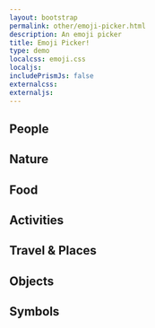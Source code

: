 ```yaml
---
layout: bootstrap
permalink: other/emoji-picker.html
description: An emoji picker
title: Emoji Picker!
type: demo
localcss: emoji.css
localjs:
includePrismJs: false
externalcss: 
externaljs: 
---
```



<span id="selected"></span>

<div class="emojiPicker">
<section class="people show-image" data-count="185">
<h1>People</h1><div class="wrap">
<em><span class="emoji people emoji-grinning" title="grinning"></span></em>
<em><span class="emoji people emoji-grin" title="grin"></span></em>
<em><span class="emoji people emoji-grimacing" title="grimacing"></span></em>
<em><span class="emoji people emoji-joy" title="joy"></span></em>
<em><span class="emoji people emoji-smiley" title="smiley"></span></em>
<em><span class="emoji people emoji-smile" title="smile"></span></em>
<em><span class="emoji people emoji-sweat_smile" title="sweat_smile"></span></em>
<em><span class="emoji people emoji-laughing" title="laughing"></span></em>
<em><span class="emoji people emoji-innocent" title="innocent"></span></em>
<em><span class="emoji people emoji-wink" title="wink"></span></em>
<em><span class="emoji people emoji-blush" title="blush"></span></em>
<em><span class="emoji people emoji-slightly_smiling_face" title="slightly_smiling_face"></span></em>
<em><span class="emoji people emoji-upside_down_face" title="upside_down_face"></span></em>
<em><span class="emoji people emoji-yum" title="yum"></span></em>
<em><span class="emoji people emoji-relieved" title="relieved"></span></em>
<em><span class="emoji people emoji-heart_eyes" title="heart_eyes"></span></em>
<em><span class="emoji people emoji-kissing_heart" title="kissing_heart"></span></em>
<em><span class="emoji people emoji-kissing" title="kissing"></span></em>
<em><span class="emoji people emoji-kissing_smiling_eyes" title="kissing_smiling_eyes"></span></em>
<em><span class="emoji people emoji-kissing_closed_eyes" title="kissing_closed_eyes"></span></em>
<em><span class="emoji people emoji-stuck_out_tongue_winking_eye" title="stuck_out_tongue_winking_eye"></span></em>
<em><span class="emoji people emoji-stuck_out_tongue_closed_eyes" title="stuck_out_tongue_closed_eyes"></span></em>
<em><span class="emoji people emoji-stuck_out_tongue" title="stuck_out_tongue"></span></em>
<em><span class="emoji people emoji-money_mouth_face" title="money_mouth_face"></span></em>
<em><span class="emoji people emoji-nerd_face" title="nerd_face"></span></em>
<em><span class="emoji people emoji-sunglasses" title="sunglasses"></span></em>
<em><span class="emoji people emoji-hugging_face" title="hugging_face"></span></em>
<em><span class="emoji people emoji-smirk" title="smirk"></span></em>
<em><span class="emoji people emoji-no_mouth" title="no_mouth"></span></em>
<em><span class="emoji people emoji-neutral_face" title="neutral_face"></span></em>
<em><span class="emoji people emoji-expressionless" title="expressionless"></span></em>
<em><span class="emoji people emoji-unamused" title="unamused"></span></em>
<em><span class="emoji people emoji-face_with_rolling_eyes" title="face_with_rolling_eyes"></span></em>
<em><span class="emoji people emoji-thinking_face" title="thinking_face"></span></em>
<em><span class="emoji people emoji-flushed" title="flushed"></span></em>
<em><span class="emoji people emoji-disappointed" title="disappointed"></span></em>
<em><span class="emoji people emoji-worried" title="worried"></span></em>
<em><span class="emoji people emoji-angry" title="angry"></span></em>
<em><span class="emoji people emoji-rage" title="rage"></span></em>
<em><span class="emoji people emoji-pensive" title="pensive"></span></em>
<em><span class="emoji people emoji-confused" title="confused"></span></em>
<em><span class="emoji people emoji-slightly_frowning_face" title="slightly_frowning_face"></span></em>
<em><span class="emoji people emoji-white_frowning_face" title="white_frowning_face"></span></em>
<em><span class="emoji people emoji-persevere" title="persevere"></span></em>
<em><span class="emoji people emoji-confounded" title="confounded"></span></em>
<em><span class="emoji people emoji-tired_face" title="tired_face"></span></em>
<em><span class="emoji people emoji-weary" title="weary"></span></em>
<em><span class="emoji people emoji-triumph" title="triumph"></span></em>
<em><span class="emoji people emoji-open_mouth" title="open_mouth"></span></em>
<em><span class="emoji people emoji-scream" title="scream"></span></em>
<em><span class="emoji people emoji-fearful" title="fearful"></span></em>
<em><span class="emoji people emoji-cold_sweat" title="cold_sweat"></span></em>
<em><span class="emoji people emoji-hushed" title="hushed"></span></em>
<em><span class="emoji people emoji-frowning" title="frowning"></span></em>
<em><span class="emoji people emoji-anguished" title="anguished"></span></em>
<em><span class="emoji people emoji-cry" title="cry"></span></em>
<em><span class="emoji people emoji-disappointed_relieved" title="disappointed_relieved"></span></em>
<em><span class="emoji people emoji-sleepy" title="sleepy"></span></em>
<em><span class="emoji people emoji-sweat" title="sweat"></span></em>
<em><span class="emoji people emoji-sob" title="sob"></span></em>
<em><span class="emoji people emoji-dizzy_face" title="dizzy_face"></span></em>
<em><span class="emoji people emoji-astonished" title="astonished"></span></em>
<em><span class="emoji people emoji-zipper_mouth_face" title="zipper_mouth_face"></span></em>
<em><span class="emoji people emoji-mask" title="mask"></span></em>
<em><span class="emoji people emoji-face_with_thermometer" title="face_with_thermometer"></span></em>
<em><span class="emoji people emoji-face_with_head_bandage" title="face_with_head_bandage"></span></em>
<em><span class="emoji people emoji-sleeping" title="sleeping"></span></em>
<em><span class="emoji people emoji-zzz" title="zzz"></span></em>
<em><span class="emoji people emoji-hankey" title="hankey"></span></em>
<em><span class="emoji people emoji-smiling_imp" title="smiling_imp"></span></em>
<em><span class="emoji people emoji-imp" title="imp"></span></em>
<em><span class="emoji people emoji-japanese_ogre" title="japanese_ogre"></span></em>
<em><span class="emoji people emoji-japanese_goblin" title="japanese_goblin"></span></em>
<em><span class="emoji people emoji-skull" title="skull"></span></em>
<em><span class="emoji people emoji-ghost" title="ghost"></span></em>
<em><span class="emoji people emoji-alien" title="alien"></span></em>
<em><span class="emoji people emoji-robot_face" title="robot_face"></span></em>
<em><span class="emoji people emoji-smiley_cat" title="smiley_cat"></span></em>
<em><span class="emoji people emoji-smile_cat" title="smile_cat"></span></em>
<em><span class="emoji people emoji-joy_cat" title="joy_cat"></span></em>
<em><span class="emoji people emoji-heart_eyes_cat" title="heart_eyes_cat"></span></em>
<em><span class="emoji people emoji-smirk_cat" title="smirk_cat"></span></em>
<em><span class="emoji people emoji-kissing_cat" title="kissing_cat"></span></em>
<em><span class="emoji people emoji-scream_cat" title="scream_cat"></span></em>
<em><span class="emoji people emoji-crying_cat_face" title="crying_cat_face"></span></em>
<em><span class="emoji people emoji-pouting_cat" title="pouting_cat"></span></em>
<em><span class="emoji people emoji-raised_hands" title="raised_hands"></span></em>
<em><span class="emoji people emoji-clap" title="clap"></span></em>
<em><span class="emoji people emoji-wave" title="wave"></span></em>
<em><span class="emoji people emoji-plus1" title="plus1"></span></em>
<em><span class="emoji people emoji--1" title="-1"></span></em>
<em><span class="emoji people emoji-facepunch" title="facepunch"></span></em>
<em><span class="emoji people emoji-fist" title="fist"></span></em>
<em><span class="emoji people emoji-v" title="v"></span></em>
<em><span class="emoji people emoji-ok_hand" title="ok_hand"></span></em>
<em><span class="emoji people emoji-hand" title="hand"></span></em>
<em><span class="emoji people emoji-open_hands" title="open_hands"></span></em>
<em><span class="emoji people emoji-muscle" title="muscle"></span></em>
<em><span class="emoji people emoji-pray" title="pray"></span></em>
<em><span class="emoji people emoji-point_up" title="point_up"></span></em>
<em><span class="emoji people emoji-point_up_2" title="point_up_2"></span></em>
<em><span class="emoji people emoji-point_down" title="point_down"></span></em>
<em><span class="emoji people emoji-point_left" title="point_left"></span></em>
<em><span class="emoji people emoji-point_right" title="point_right"></span></em>
<em><span class="emoji people emoji-middle_finger" title="middle_finger"></span></em>
<em><span class="emoji people emoji-raised_hand_with_fingers_splayed" title="raised_hand_with_fingers_splayed"></span></em>
<em><span class="emoji people emoji-the_horns" title="the_horns"></span></em>
<em><span class="emoji people emoji-spock-hand" title="spock-hand"></span></em>
<em><span class="emoji people emoji-writing_hand" title="writing_hand"></span></em>
<em><span class="emoji people emoji-nail_care" title="nail_care"></span></em>
<em><span class="emoji people emoji-lips" title="lips"></span></em>
<em><span class="emoji people emoji-tongue" title="tongue"></span></em>
<em><span class="emoji people emoji-ear" title="ear"></span></em>
<em><span class="emoji people emoji-nose" title="nose"></span></em>
<em><span class="emoji people emoji-eye" title="eye"></span></em>
<em><span class="emoji people emoji-eyes" title="eyes"></span></em>
<em><span class="emoji people emoji-bust_in_silhouette" title="bust_in_silhouette"></span></em>
<em><span class="emoji people emoji-busts_in_silhouette" title="busts_in_silhouette"></span></em>
<em><span class="emoji people emoji-speaking_head_in_silhouette" title="speaking_head_in_silhouette"></span></em>
<em><span class="emoji people emoji-baby" title="baby"></span></em>
<em><span class="emoji people emoji-boy" title="boy"></span></em>
<em><span class="emoji people emoji-girl" title="girl"></span></em>
<em><span class="emoji people emoji-man" title="man"></span></em>
<em><span class="emoji people emoji-woman" title="woman"></span></em>
<em><span class="emoji people emoji-person_with_blond_hair" title="person_with_blond_hair"></span></em>
<em><span class="emoji people emoji-older_man" title="older_man"></span></em>
<em><span class="emoji people emoji-older_woman" title="older_woman"></span></em>
<em><span class="emoji people emoji-man_with_gua_pi_mao" title="man_with_gua_pi_mao"></span></em>
<em><span class="emoji people emoji-man_with_turban" title="man_with_turban"></span></em>
<em><span class="emoji people emoji-cop" title="cop"></span></em>
<em><span class="emoji people emoji-construction_worker" title="construction_worker"></span></em>
<em><span class="emoji people emoji-guardsman" title="guardsman"></span></em>
<em><span class="emoji people emoji-sleuth_or_spy" title="sleuth_or_spy"></span></em>
<em><span class="emoji people emoji-santa" title="santa"></span></em>
<em><span class="emoji people emoji-angel" title="angel"></span></em>
<em><span class="emoji people emoji-princess" title="princess"></span></em>
<em><span class="emoji people emoji-bride_with_veil" title="bride_with_veil"></span></em>
<em><span class="emoji people emoji-walking" title="walking"></span></em>
<em><span class="emoji people emoji-runner" title="runner"></span></em>
<em><span class="emoji people emoji-dancer" title="dancer"></span></em>
<em><span class="emoji people emoji-dancers" title="dancers"></span></em>
<em><span class="emoji people emoji-couple" title="couple"></span></em>
<em><span class="emoji people emoji-two_men_holding_hands" title="two_men_holding_hands"></span></em>
<em><span class="emoji people emoji-two_women_holding_hands" title="two_women_holding_hands"></span></em>
<em><span class="emoji people emoji-bow" title="bow"></span></em>
<em><span class="emoji people emoji-information_desk_person" title="information_desk_person"></span></em>
<em><span class="emoji people emoji-no_good" title="no_good"></span></em>
<em><span class="emoji people emoji-ok_woman" title="ok_woman"></span></em>
<em><span class="emoji people emoji-raising_hand" title="raising_hand"></span></em>
<em><span class="emoji people emoji-person_with_pouting_face" title="person_with_pouting_face"></span></em>
<em><span class="emoji people emoji-person_frowning" title="person_frowning"></span></em>
<em><span class="emoji people emoji-haircut" title="haircut"></span></em>
<em><span class="emoji people emoji-massage" title="massage"></span></em>
<em><span class="emoji people emoji-couple_with_heart" title="couple_with_heart"></span></em>
<em><span class="emoji people emoji-couplekiss" title="couplekiss"></span></em>
<em><span class="emoji people emoji-family" title="family"></span></em>
<em><span class="emoji people emoji-womans_clothes" title="womans_clothes"></span></em>
<em><span class="emoji people emoji-shirt" title="shirt"></span></em>
<em><span class="emoji people emoji-jeans" title="jeans"></span></em>
<em><span class="emoji people emoji-necktie" title="necktie"></span></em>
<em><span class="emoji people emoji-dress" title="dress"></span></em>
<em><span class="emoji people emoji-bikini" title="bikini"></span></em>
<em><span class="emoji people emoji-kimono" title="kimono"></span></em>
<em><span class="emoji people emoji-lipstick" title="lipstick"></span></em>
<em><span class="emoji people emoji-kiss" title="kiss"></span></em>
<em><span class="emoji people emoji-footprints" title="footprints"></span></em>
<em><span class="emoji people emoji-high_heel" title="high_heel"></span></em>
<em><span class="emoji people emoji-sandal" title="sandal"></span></em>
<em><span class="emoji people emoji-boot" title="boot"></span></em>
<em><span class="emoji people emoji-mans_shoe" title="mans_shoe"></span></em>
<em><span class="emoji people emoji-athletic_shoe" title="athletic_shoe"></span></em>
<em><span class="emoji people emoji-womans_hat" title="womans_hat"></span></em>
<em><span class="emoji people emoji-tophat" title="tophat"></span></em>
<em><span class="emoji people emoji-helmet_with_white_cross" title="helmet_with_white_cross"></span></em>
<em><span class="emoji people emoji-mortar_board" title="mortar_board"></span></em>
<em><span class="emoji people emoji-crown" title="crown"></span></em>
<em><span class="emoji people emoji-school_satchel" title="school_satchel"></span></em>
<em><span class="emoji people emoji-pouch" title="pouch"></span></em>
<em><span class="emoji people emoji-purse" title="purse"></span></em>
<em><span class="emoji people emoji-handbag" title="handbag"></span></em>
<em><span class="emoji people emoji-briefcase" title="briefcase"></span></em>
<em><span class="emoji people emoji-eyeglasses" title="eyeglasses"></span></em>
<em><span class="emoji people emoji-dark_sunglasses" title="dark_sunglasses"></span></em>
<em><span class="emoji people emoji-ring" title="ring"></span></em>
<em><span class="emoji people emoji-closed_umbrella" title="closed_umbrella"></span></em>
</div></section>
<section class="nature show-image" data-count="74">
<h1>Nature</h1><div class="wrap">
<em><span class="emoji nature emoji-see_no_evil" title="see_no_evil"></span></em>
<em><span class="emoji nature emoji-hear_no_evil" title="hear_no_evil"></span></em>
<em><span class="emoji nature emoji-speak_no_evil" title="speak_no_evil"></span></em>
<em><span class="emoji nature emoji-christmas_tree" title="christmas_tree"></span></em>
<em><span class="emoji nature emoji-evergreen_tree" title="evergreen_tree"></span></em>
<em><span class="emoji nature emoji-deciduous_tree" title="deciduous_tree"></span></em>
<em><span class="emoji nature emoji-palm_tree" title="palm_tree"></span></em>
<em><span class="emoji nature emoji-seedling" title="seedling"></span></em>
<em><span class="emoji nature emoji-herb" title="herb"></span></em>
<em><span class="emoji nature emoji-shamrock" title="shamrock"></span></em>
<em><span class="emoji nature emoji-four_leaf_clover" title="four_leaf_clover"></span></em>
<em><span class="emoji nature emoji-bamboo" title="bamboo"></span></em>
<em><span class="emoji nature emoji-tanabata_tree" title="tanabata_tree"></span></em>
<em><span class="emoji nature emoji-leaves" title="leaves"></span></em>
<em><span class="emoji nature emoji-fallen_leaf" title="fallen_leaf"></span></em>
<em><span class="emoji nature emoji-maple_leaf" title="maple_leaf"></span></em>
<em><span class="emoji nature emoji-ear_of_rice" title="ear_of_rice"></span></em>
<em><span class="emoji nature emoji-hibiscus" title="hibiscus"></span></em>
<em><span class="emoji nature emoji-sunflower" title="sunflower"></span></em>
<em><span class="emoji nature emoji-rose" title="rose"></span></em>
<em><span class="emoji nature emoji-tulip" title="tulip"></span></em>
<em><span class="emoji nature emoji-blossom" title="blossom"></span></em>
<em><span class="emoji nature emoji-cherry_blossom" title="cherry_blossom"></span></em>
<em><span class="emoji nature emoji-bouquet" title="bouquet"></span></em>
<em><span class="emoji nature emoji-mushroom" title="mushroom"></span></em>
<em><span class="emoji nature emoji-chestnut" title="chestnut"></span></em>
<em><span class="emoji nature emoji-jack_o_lantern" title="jack_o_lantern"></span></em>
<em><span class="emoji nature emoji-shell" title="shell"></span></em>
<em><span class="emoji nature emoji-spider_web" title="spider_web"></span></em>
<em><span class="emoji nature emoji-earth_americas" title="earth_americas"></span></em>
<em><span class="emoji nature emoji-earth_africa" title="earth_africa"></span></em>
<em><span class="emoji nature emoji-earth_asia" title="earth_asia"></span></em>
<em><span class="emoji nature emoji-full_moon" title="full_moon"></span></em>
<em><span class="emoji nature emoji-waning_gibbous_moon" title="waning_gibbous_moon"></span></em>
<em><span class="emoji nature emoji-last_quarter_moon" title="last_quarter_moon"></span></em>
<em><span class="emoji nature emoji-waning_crescent_moon" title="waning_crescent_moon"></span></em>
<em><span class="emoji nature emoji-new_moon" title="new_moon"></span></em>
<em><span class="emoji nature emoji-waxing_crescent_moon" title="waxing_crescent_moon"></span></em>
<em><span class="emoji nature emoji-first_quarter_moon" title="first_quarter_moon"></span></em>
<em><span class="emoji nature emoji-moon" title="moon"></span></em>
<em><span class="emoji nature emoji-new_moon_with_face" title="new_moon_with_face"></span></em>
<em><span class="emoji nature emoji-first_quarter_moon_with_face" title="first_quarter_moon_with_face"></span></em>
<em><span class="emoji nature emoji-last_quarter_moon_with_face" title="last_quarter_moon_with_face"></span></em>
<em><span class="emoji nature emoji-full_moon_with_face" title="full_moon_with_face"></span></em>
<em><span class="emoji nature emoji-crescent_moon" title="crescent_moon"></span></em>
<em><span class="emoji nature emoji-sun_with_face" title="sun_with_face"></span></em>
<em><span class="emoji nature emoji-star" title="star"></span></em>
<em><span class="emoji nature emoji-star2" title="star2"></span></em>
<em><span class="emoji nature emoji-dizzy" title="dizzy"></span></em>
<em><span class="emoji nature emoji-sparkles" title="sparkles"></span></em>
<em><span class="emoji nature emoji-comet" title="comet"></span></em>
<em><span class="emoji nature emoji-sunny" title="sunny"></span></em>
<em><span class="emoji nature emoji-mostly_sunny" title="mostly_sunny"></span></em>
<em><span class="emoji nature emoji-partly_sunny" title="partly_sunny"></span></em>
<em><span class="emoji nature emoji-barely_sunny" title="barely_sunny"></span></em>
<em><span class="emoji nature emoji-partly_sunny_rain" title="partly_sunny_rain"></span></em>
<em><span class="emoji nature emoji-cloud" title="cloud"></span></em>
<em><span class="emoji nature emoji-rain_cloud" title="rain_cloud"></span></em>
<em><span class="emoji nature emoji-thunder_cloud_and_rain" title="thunder_cloud_and_rain"></span></em>
<em><span class="emoji nature emoji-lightning" title="lightning"></span></em>
<em><span class="emoji nature emoji-zap" title="zap"></span></em>
<em><span class="emoji nature emoji-fire" title="fire"></span></em>
<em><span class="emoji nature emoji-boom" title="boom"></span></em>
<em><span class="emoji nature emoji-snowflake" title="snowflake"></span></em>
<em><span class="emoji nature emoji-snow_cloud" title="snow_cloud"></span></em>
<em><span class="emoji nature emoji-snowman" title="snowman"></span></em>
<em><span class="emoji nature emoji-wind_blowing_face" title="wind_blowing_face"></span></em>
<em><span class="emoji nature emoji-dash" title="dash"></span></em>
<em><span class="emoji nature emoji-tornado" title="tornado"></span></em>
<em><span class="emoji nature emoji-fog" title="fog"></span></em>
<em><span class="emoji nature emoji-umbrella" title="umbrella"></span></em>
<em><span class="emoji nature emoji-droplet" title="droplet"></span></em>
<em><span class="emoji nature emoji-sweat_drops" title="sweat_drops"></span></em>
<em><span class="emoji nature emoji-ocean" title="ocean"></span></em>
</div></section>
<section class="food show-image" data-count="66">
<h1>Food</h1><div class="wrap">
<em><span class="emoji food emoji-green_apple" title="green_apple"></span></em>
<em><span class="emoji food emoji-apple" title="apple"></span></em>
<em><span class="emoji food emoji-pear" title="pear"></span></em>
<em><span class="emoji food emoji-tangerine" title="tangerine"></span></em>
<em><span class="emoji food emoji-lemon" title="lemon"></span></em>
<em><span class="emoji food emoji-banana" title="banana"></span></em>
<em><span class="emoji food emoji-watermelon" title="watermelon"></span></em>
<em><span class="emoji food emoji-grapes" title="grapes"></span></em>
<em><span class="emoji food emoji-strawberry" title="strawberry"></span></em>
<em><span class="emoji food emoji-melon" title="melon"></span></em>
<em><span class="emoji food emoji-cherries" title="cherries"></span></em>
<em><span class="emoji food emoji-peach" title="peach"></span></em>
<em><span class="emoji food emoji-pineapple" title="pineapple"></span></em>
<em><span class="emoji food emoji-tomato" title="tomato"></span></em>
<em><span class="emoji food emoji-eggplant" title="eggplant"></span></em>
<em><span class="emoji food emoji-hot_pepper" title="hot_pepper"></span></em>
<em><span class="emoji food emoji-sweet_potato" title="sweet_potato"></span></em>
<em><span class="emoji food emoji-honey_pot" title="honey_pot"></span></em>
<em><span class="emoji food emoji-bread" title="bread"></span></em>
<em><span class="emoji food emoji-cheese_wedge" title="cheese_wedge"></span></em>
<em><span class="emoji food emoji-poultry_leg" title="poultry_leg"></span></em>
<em><span class="emoji food emoji-meat_on_bone" title="meat_on_bone"></span></em>
<em><span class="emoji food emoji-fried_shrimp" title="fried_shrimp"></span></em>
<em><span class="emoji food emoji-egg" title="egg"></span></em>
<em><span class="emoji food emoji-hamburger" title="hamburger"></span></em>
<em><span class="emoji food emoji-fries" title="fries"></span></em>
<em><span class="emoji food emoji-hotdog" title="hotdog"></span></em>
<em><span class="emoji food emoji-pizza" title="pizza"></span></em>
<em><span class="emoji food emoji-spaghetti" title="spaghetti"></span></em>
<em><span class="emoji food emoji-taco" title="taco"></span></em>
<em><span class="emoji food emoji-burrito" title="burrito"></span></em>
<em><span class="emoji food emoji-ramen" title="ramen"></span></em>
<em><span class="emoji food emoji-stew" title="stew"></span></em>
<em><span class="emoji food emoji-fish_cake" title="fish_cake"></span></em>
<em><span class="emoji food emoji-sushi" title="sushi"></span></em>
<em><span class="emoji food emoji-bento" title="bento"></span></em>
<em><span class="emoji food emoji-curry" title="curry"></span></em>
<em><span class="emoji food emoji-rice_ball" title="rice_ball"></span></em>
<em><span class="emoji food emoji-rice" title="rice"></span></em>
<em><span class="emoji food emoji-rice_cracker" title="rice_cracker"></span></em>
<em><span class="emoji food emoji-oden" title="oden"></span></em>
<em><span class="emoji food emoji-dango" title="dango"></span></em>
<em><span class="emoji food emoji-shaved_ice" title="shaved_ice"></span></em>
<em><span class="emoji food emoji-ice_cream" title="ice_cream"></span></em>
<em><span class="emoji food emoji-icecream" title="icecream"></span></em>
<em><span class="emoji food emoji-cake" title="cake"></span></em>
<em><span class="emoji food emoji-birthday" title="birthday"></span></em>
<em><span class="emoji food emoji-custard" title="custard"></span></em>
<em><span class="emoji food emoji-candy" title="candy"></span></em>
<em><span class="emoji food emoji-lollipop" title="lollipop"></span></em>
<em><span class="emoji food emoji-chocolate_bar" title="chocolate_bar"></span></em>
<em><span class="emoji food emoji-popcorn" title="popcorn"></span></em>
<em><span class="emoji food emoji-cookie" title="cookie"></span></em>
<em><span class="emoji food emoji-doughnut" title="doughnut"></span></em>
<em><span class="emoji food emoji-beer" title="beer"></span></em>
<em><span class="emoji food emoji-beers" title="beers"></span></em>
<em><span class="emoji food emoji-wine_glass" title="wine_glass"></span></em>
<em><span class="emoji food emoji-cocktail" title="cocktail"></span></em>
<em><span class="emoji food emoji-tropical_drink" title="tropical_drink"></span></em>
<em><span class="emoji food emoji-champagne" title="champagne"></span></em>
<em><span class="emoji food emoji-sake" title="sake"></span></em>
<em><span class="emoji food emoji-tea" title="tea"></span></em>
<em><span class="emoji food emoji-coffee" title="coffee"></span></em>
<em><span class="emoji food emoji-baby_bottle" title="baby_bottle"></span></em>
<em><span class="emoji food emoji-fork_and_knife" title="fork_and_knife"></span></em>
<em><span class="emoji food emoji-knife_fork_plate" title="knife_fork_plate"></span></em>
</div></section>
<section class="activity show-image" data-count="57">
<h1>Activities</h1><div class="wrap">
<em><span class="emoji activity emoji-soccer" title="soccer"></span></em>
<em><span class="emoji activity emoji-basketball" title="basketball"></span></em>
<em><span class="emoji activity emoji-football" title="football"></span></em>
<em><span class="emoji activity emoji-baseball" title="baseball"></span></em>
<em><span class="emoji activity emoji-tennis" title="tennis"></span></em>
<em><span class="emoji activity emoji-volleyball" title="volleyball"></span></em>
<em><span class="emoji activity emoji-rugby_football" title="rugby_football"></span></em>
<em><span class="emoji activity emoji-8ball" title="8ball"></span></em>
<em><span class="emoji activity emoji-golf" title="golf"></span></em>
<em><span class="emoji activity emoji-golfer" title="golfer"></span></em>
<em><span class="emoji activity emoji-table_tennis_paddle_and_ball" title="table_tennis_paddle_and_ball"></span></em>
<em><span class="emoji activity emoji-badminton_racquet_and_shuttlecock" title="badminton_racquet_and_shuttlecock"></span></em>
<em><span class="emoji activity emoji-ice_hockey_stick_and_puck" title="ice_hockey_stick_and_puck"></span></em>
<em><span class="emoji activity emoji-field_hockey_stick_and_ball" title="field_hockey_stick_and_ball"></span></em>
<em><span class="emoji activity emoji-cricket_bat_and_ball" title="cricket_bat_and_ball"></span></em>
<em><span class="emoji activity emoji-ski" title="ski"></span></em>
<em><span class="emoji activity emoji-skier" title="skier"></span></em>
<em><span class="emoji activity emoji-snowboarder" title="snowboarder"></span></em>
<em><span class="emoji activity emoji-ice_skate" title="ice_skate"></span></em>
<em><span class="emoji activity emoji-bow_and_arrow" title="bow_and_arrow"></span></em>
<em><span class="emoji activity emoji-fishing_pole_and_fish" title="fishing_pole_and_fish"></span></em>
<em><span class="emoji activity emoji-rowboat" title="rowboat"></span></em>
<em><span class="emoji activity emoji-swimmer" title="swimmer"></span></em>
<em><span class="emoji activity emoji-surfer" title="surfer"></span></em>
<em><span class="emoji activity emoji-bath" title="bath"></span></em>
<em><span class="emoji activity emoji-person_with_ball" title="person_with_ball"></span></em>
<em><span class="emoji activity emoji-weight_lifter" title="weight_lifter"></span></em>
<em><span class="emoji activity emoji-bicyclist" title="bicyclist"></span></em>
<em><span class="emoji activity emoji-mountain_bicyclist" title="mountain_bicyclist"></span></em>
<em><span class="emoji activity emoji-horse_racing" title="horse_racing"></span></em>
<em><span class="emoji activity emoji-man_in_business_suit_levitating" title="man_in_business_suit_levitating"></span></em>
<em><span class="emoji activity emoji-trophy" title="trophy"></span></em>
<em><span class="emoji activity emoji-running_shirt_with_sash" title="running_shirt_with_sash"></span></em>
<em><span class="emoji activity emoji-sports_medal" title="sports_medal"></span></em>
<em><span class="emoji activity emoji-medal" title="medal"></span></em>
<em><span class="emoji activity emoji-reminder_ribbon" title="reminder_ribbon"></span></em>
<em><span class="emoji activity emoji-rosette" title="rosette"></span></em>
<em><span class="emoji activity emoji-ticket" title="ticket"></span></em>
<em><span class="emoji activity emoji-admission_tickets" title="admission_tickets"></span></em>
<em><span class="emoji activity emoji-performing_arts" title="performing_arts"></span></em>
<em><span class="emoji activity emoji-art" title="art"></span></em>
<em><span class="emoji activity emoji-circus_tent" title="circus_tent"></span></em>
<em><span class="emoji activity emoji-microphone" title="microphone"></span></em>
<em><span class="emoji activity emoji-headphones" title="headphones"></span></em>
<em><span class="emoji activity emoji-musical_score" title="musical_score"></span></em>
<em><span class="emoji activity emoji-musical_keyboard" title="musical_keyboard"></span></em>
<em><span class="emoji activity emoji-saxophone" title="saxophone"></span></em>
<em><span class="emoji activity emoji-trumpet" title="trumpet"></span></em>
<em><span class="emoji activity emoji-guitar" title="guitar"></span></em>
<em><span class="emoji activity emoji-violin" title="violin"></span></em>
<em><span class="emoji activity emoji-clapper" title="clapper"></span></em>
<em><span class="emoji activity emoji-video_game" title="video_game"></span></em>
<em><span class="emoji activity emoji-space_invader" title="space_invader"></span></em>
<em><span class="emoji activity emoji-dart" title="dart"></span></em>
<em><span class="emoji activity emoji-game_die" title="game_die"></span></em>
<em><span class="emoji activity emoji-slot_machine" title="slot_machine"></span></em>
<em><span class="emoji activity emoji-bowling" title="bowling"></span></em>
</div></section>
<section class="travel show-image" data-count="115">
<h1>Travel &amp; Places</h1><div class="wrap">
<em><span class="emoji travel emoji-car" title="car"></span></em>
<em><span class="emoji travel emoji-taxi" title="taxi"></span></em>
<em><span class="emoji travel emoji-blue_car" title="blue_car"></span></em>
<em><span class="emoji travel emoji-bus" title="bus"></span></em>
<em><span class="emoji travel emoji-trolleybus" title="trolleybus"></span></em>
<em><span class="emoji travel emoji-racing_car" title="racing_car"></span></em>
<em><span class="emoji travel emoji-police_car" title="police_car"></span></em>
<em><span class="emoji travel emoji-ambulance" title="ambulance"></span></em>
<em><span class="emoji travel emoji-fire_engine" title="fire_engine"></span></em>
<em><span class="emoji travel emoji-minibus" title="minibus"></span></em>
<em><span class="emoji travel emoji-truck" title="truck"></span></em>
<em><span class="emoji travel emoji-articulated_lorry" title="articulated_lorry"></span></em>
<em><span class="emoji travel emoji-tractor" title="tractor"></span></em>
<em><span class="emoji travel emoji-racing_motorcycle" title="racing_motorcycle"></span></em>
<em><span class="emoji travel emoji-bike" title="bike"></span></em>
<em><span class="emoji travel emoji-rotating_light" title="rotating_light"></span></em>
<em><span class="emoji travel emoji-oncoming_police_car" title="oncoming_police_car"></span></em>
<em><span class="emoji travel emoji-oncoming_bus" title="oncoming_bus"></span></em>
<em><span class="emoji travel emoji-oncoming_automobile" title="oncoming_automobile"></span></em>
<em><span class="emoji travel emoji-oncoming_taxi" title="oncoming_taxi"></span></em>
<em><span class="emoji travel emoji-aerial_tramway" title="aerial_tramway"></span></em>
<em><span class="emoji travel emoji-mountain_cableway" title="mountain_cableway"></span></em>
<em><span class="emoji travel emoji-suspension_railway" title="suspension_railway"></span></em>
<em><span class="emoji travel emoji-railway_car" title="railway_car"></span></em>
<em><span class="emoji travel emoji-train" title="train"></span></em>
<em><span class="emoji travel emoji-monorail" title="monorail"></span></em>
<em><span class="emoji travel emoji-bullettrain_side" title="bullettrain_side"></span></em>
<em><span class="emoji travel emoji-bullettrain_front" title="bullettrain_front"></span></em>
<em><span class="emoji travel emoji-light_rail" title="light_rail"></span></em>
<em><span class="emoji travel emoji-mountain_railway" title="mountain_railway"></span></em>
<em><span class="emoji travel emoji-steam_locomotive" title="steam_locomotive"></span></em>
<em><span class="emoji travel emoji-train2" title="train2"></span></em>
<em><span class="emoji travel emoji-metro" title="metro"></span></em>
<em><span class="emoji travel emoji-tram" title="tram"></span></em>
<em><span class="emoji travel emoji-station" title="station"></span></em>
<em><span class="emoji travel emoji-helicopter" title="helicopter"></span></em>
<em><span class="emoji travel emoji-small_airplane" title="small_airplane"></span></em>
<em><span class="emoji travel emoji-airplane" title="airplane"></span></em>
<em><span class="emoji travel emoji-airplane_departure" title="airplane_departure"></span></em>
<em><span class="emoji travel emoji-airplane_arriving" title="airplane_arriving"></span></em>
<em><span class="emoji travel emoji-boat" title="boat"></span></em>
<em><span class="emoji travel emoji-motor_boat" title="motor_boat"></span></em>
<em><span class="emoji travel emoji-speedboat" title="speedboat"></span></em>
<em><span class="emoji travel emoji-ferry" title="ferry"></span></em>
<em><span class="emoji travel emoji-passenger_ship" title="passenger_ship"></span></em>
<em><span class="emoji travel emoji-rocket" title="rocket"></span></em>
<em><span class="emoji travel emoji-satellite_antenna" title="satellite_antenna"></span></em>
<em><span class="emoji travel emoji-seat" title="seat"></span></em>
<em><span class="emoji travel emoji-anchor" title="anchor"></span></em>
<em><span class="emoji travel emoji-construction" title="construction"></span></em>
<em><span class="emoji travel emoji-fuelpump" title="fuelpump"></span></em>
<em><span class="emoji travel emoji-busstop" title="busstop"></span></em>
<em><span class="emoji travel emoji-vertical_traffic_light" title="vertical_traffic_light"></span></em>
<em><span class="emoji travel emoji-traffic_light" title="traffic_light"></span></em>
<em><span class="emoji travel emoji-checkered_flag" title="checkered_flag"></span></em>
<em><span class="emoji travel emoji-ship" title="ship"></span></em>
<em><span class="emoji travel emoji-ferris_wheel" title="ferris_wheel"></span></em>
<em><span class="emoji travel emoji-roller_coaster" title="roller_coaster"></span></em>
<em><span class="emoji travel emoji-carousel_horse" title="carousel_horse"></span></em>
<em><span class="emoji travel emoji-building_construction" title="building_construction"></span></em>
<em><span class="emoji travel emoji-foggy" title="foggy"></span></em>
<em><span class="emoji travel emoji-tokyo_tower" title="tokyo_tower"></span></em>
<em><span class="emoji travel emoji-factory" title="factory"></span></em>
<em><span class="emoji travel emoji-fountain" title="fountain"></span></em>
<em><span class="emoji travel emoji-rice_scene" title="rice_scene"></span></em>
<em><span class="emoji travel emoji-mountain" title="mountain"></span></em>
<em><span class="emoji travel emoji-snow_capped_mountain" title="snow_capped_mountain"></span></em>
<em><span class="emoji travel emoji-mount_fuji" title="mount_fuji"></span></em>
<em><span class="emoji travel emoji-volcano" title="volcano"></span></em>
<em><span class="emoji travel emoji-japan" title="japan"></span></em>
<em><span class="emoji travel emoji-camping" title="camping"></span></em>
<em><span class="emoji travel emoji-tent" title="tent"></span></em>
<em><span class="emoji travel emoji-national_park" title="national_park"></span></em>
<em><span class="emoji travel emoji-motorway" title="motorway"></span></em>
<em><span class="emoji travel emoji-railway_track" title="railway_track"></span></em>
<em><span class="emoji travel emoji-sunrise" title="sunrise"></span></em>
<em><span class="emoji travel emoji-sunrise_over_mountains" title="sunrise_over_mountains"></span></em>
<em><span class="emoji travel emoji-desert" title="desert"></span></em>
<em><span class="emoji travel emoji-beach_with_umbrella" title="beach_with_umbrella"></span></em>
<em><span class="emoji travel emoji-desert_island" title="desert_island"></span></em>
<em><span class="emoji travel emoji-city_sunrise" title="city_sunrise"></span></em>
<em><span class="emoji travel emoji-city_sunset" title="city_sunset"></span></em>
<em><span class="emoji travel emoji-cityscape" title="cityscape"></span></em>
<em><span class="emoji travel emoji-night_with_stars" title="night_with_stars"></span></em>
<em><span class="emoji travel emoji-bridge_at_night" title="bridge_at_night"></span></em>
<em><span class="emoji travel emoji-milky_way" title="milky_way"></span></em>
<em><span class="emoji travel emoji-stars" title="stars"></span></em>
<em><span class="emoji travel emoji-sparkler" title="sparkler"></span></em>
<em><span class="emoji travel emoji-fireworks" title="fireworks"></span></em>
<em><span class="emoji travel emoji-rainbow" title="rainbow"></span></em>
<em><span class="emoji travel emoji-house_buildings" title="house_buildings"></span></em>
<em><span class="emoji travel emoji-european_castle" title="european_castle"></span></em>
<em><span class="emoji travel emoji-japanese_castle" title="japanese_castle"></span></em>
<em><span class="emoji travel emoji-stadium" title="stadium"></span></em>
<em><span class="emoji travel emoji-statue_of_liberty" title="statue_of_liberty"></span></em>
<em><span class="emoji travel emoji-house" title="house"></span></em>
<em><span class="emoji travel emoji-house_with_garden" title="house_with_garden"></span></em>
<em><span class="emoji travel emoji-derelict_house_building" title="derelict_house_building"></span></em>
<em><span class="emoji travel emoji-office" title="office"></span></em>
<em><span class="emoji travel emoji-department_store" title="department_store"></span></em>
<em><span class="emoji travel emoji-post_office" title="post_office"></span></em>
<em><span class="emoji travel emoji-european_post_office" title="european_post_office"></span></em>
<em><span class="emoji travel emoji-hospital" title="hospital"></span></em>
<em><span class="emoji travel emoji-bank" title="bank"></span></em>
<em><span class="emoji travel emoji-hotel" title="hotel"></span></em>
<em><span class="emoji travel emoji-convenience_store" title="convenience_store"></span></em>
<em><span class="emoji travel emoji-school" title="school"></span></em>
<em><span class="emoji travel emoji-love_hotel" title="love_hotel"></span></em>
<em><span class="emoji travel emoji-wedding" title="wedding"></span></em>
<em><span class="emoji travel emoji-classical_building" title="classical_building"></span></em>
<em><span class="emoji travel emoji-church" title="church"></span></em>
<em><span class="emoji travel emoji-mosque" title="mosque"></span></em>
<em><span class="emoji travel emoji-synagogue" title="synagogue"></span></em>
<em><span class="emoji travel emoji-kaaba" title="kaaba"></span></em>
<em><span class="emoji travel emoji-shinto_shrine" title="shinto_shrine"></span></em>
</div></section>
<section class="object show-image" data-count="185">
<h1>Objects</h1><div class="wrap">
<em><span class="emoji object emoji-watch" title="watch"></span></em>
<em><span class="emoji object emoji-iphone" title="iphone"></span></em>
<em><span class="emoji object emoji-calling" title="calling"></span></em>
<em><span class="emoji object emoji-computer" title="computer"></span></em>
<em><span class="emoji object emoji-keyboard" title="keyboard"></span></em>
<em><span class="emoji object emoji-desktop_computer" title="desktop_computer"></span></em>
<em><span class="emoji object emoji-printer" title="printer"></span></em>
<em><span class="emoji object emoji-three_button_mouse" title="three_button_mouse"></span></em>
<em><span class="emoji object emoji-trackball" title="trackball"></span></em>
<em><span class="emoji object emoji-joystick" title="joystick"></span></em>
<em><span class="emoji object emoji-compression" title="compression"></span></em>
<em><span class="emoji object emoji-minidisc" title="minidisc"></span></em>
<em><span class="emoji object emoji-floppy_disk" title="floppy_disk"></span></em>
<em><span class="emoji object emoji-cd" title="cd"></span></em>
<em><span class="emoji object emoji-dvd" title="dvd"></span></em>
<em><span class="emoji object emoji-vhs" title="vhs"></span></em>
<em><span class="emoji object emoji-camera" title="camera"></span></em>
<em><span class="emoji object emoji-camera_with_flash" title="camera_with_flash"></span></em>
<em><span class="emoji object emoji-video_camera" title="video_camera"></span></em>
<em><span class="emoji object emoji-movie_camera" title="movie_camera"></span></em>
<em><span class="emoji object emoji-film_projector" title="film_projector"></span></em>
<em><span class="emoji object emoji-film_frames" title="film_frames"></span></em>
<em><span class="emoji object emoji-telephone_receiver" title="telephone_receiver"></span></em>
<em><span class="emoji object emoji-phone" title="phone"></span></em>
<em><span class="emoji object emoji-pager" title="pager"></span></em>
<em><span class="emoji object emoji-fax" title="fax"></span></em>
<em><span class="emoji object emoji-tv" title="tv"></span></em>
<em><span class="emoji object emoji-radio" title="radio"></span></em>
<em><span class="emoji object emoji-studio_microphone" title="studio_microphone"></span></em>
<em><span class="emoji object emoji-level_slider" title="level_slider"></span></em>
<em><span class="emoji object emoji-control_knobs" title="control_knobs"></span></em>
<em><span class="emoji object emoji-stopwatch" title="stopwatch"></span></em>
<em><span class="emoji object emoji-timer_clock" title="timer_clock"></span></em>
<em><span class="emoji object emoji-alarm_clock" title="alarm_clock"></span></em>
<em><span class="emoji object emoji-mantelpiece_clock" title="mantelpiece_clock"></span></em>
<em><span class="emoji object emoji-hourglass_flowing_sand" title="hourglass_flowing_sand"></span></em>
<em><span class="emoji object emoji-hourglass" title="hourglass"></span></em>
<em><span class="emoji object emoji-satellite" title="satellite"></span></em>
<em><span class="emoji object emoji-battery" title="battery"></span></em>
<em><span class="emoji object emoji-electric_plug" title="electric_plug"></span></em>
<em><span class="emoji object emoji-bulb" title="bulb"></span></em>
<em><span class="emoji object emoji-flashlight" title="flashlight"></span></em>
<em><span class="emoji object emoji-candle" title="candle"></span></em>
<em><span class="emoji object emoji-wastebasket" title="wastebasket"></span></em>
<em><span class="emoji object emoji-oil_drum" title="oil_drum"></span></em>
<em><span class="emoji object emoji-money_with_wings" title="money_with_wings"></span></em>
<em><span class="emoji object emoji-dollar" title="dollar"></span></em>
<em><span class="emoji object emoji-yen" title="yen"></span></em>
<em><span class="emoji object emoji-euro" title="euro"></span></em>
<em><span class="emoji object emoji-pound" title="pound"></span></em>
<em><span class="emoji object emoji-moneybag" title="moneybag"></span></em>
<em><span class="emoji object emoji-credit_card" title="credit_card"></span></em>
<em><span class="emoji object emoji-gem" title="gem"></span></em>
<em><span class="emoji object emoji-scales" title="scales"></span></em>
<em><span class="emoji object emoji-wrench" title="wrench"></span></em>
<em><span class="emoji object emoji-hammer" title="hammer"></span></em>
<em><span class="emoji object emoji-hammer_and_pick" title="hammer_and_pick"></span></em>
<em><span class="emoji object emoji-hammer_and_wrench" title="hammer_and_wrench"></span></em>
<em><span class="emoji object emoji-pick" title="pick"></span></em>
<em><span class="emoji object emoji-nut_and_bolt" title="nut_and_bolt"></span></em>
<em><span class="emoji object emoji-gear" title="gear"></span></em>
<em><span class="emoji object emoji-chains" title="chains"></span></em>
<em><span class="emoji object emoji-gun" title="gun"></span></em>
<em><span class="emoji object emoji-bomb" title="bomb"></span></em>
<em><span class="emoji object emoji-hocho" title="hocho"></span></em>
<em><span class="emoji object emoji-dagger_knife" title="dagger_knife"></span></em>
<em><span class="emoji object emoji-crossed_swords" title="crossed_swords"></span></em>
<em><span class="emoji object emoji-shield" title="shield"></span></em>
<em><span class="emoji object emoji-smoking" title="smoking"></span></em>
<em><span class="emoji object emoji-skull_and_crossbones" title="skull_and_crossbones"></span></em>
<em><span class="emoji object emoji-coffin" title="coffin"></span></em>
<em><span class="emoji object emoji-funeral_urn" title="funeral_urn"></span></em>
<em><span class="emoji object emoji-amphora" title="amphora"></span></em>
<em><span class="emoji object emoji-crystal_ball" title="crystal_ball"></span></em>
<em><span class="emoji object emoji-prayer_beads" title="prayer_beads"></span></em>
<em><span class="emoji object emoji-barber" title="barber"></span></em>
<em><span class="emoji object emoji-alembic" title="alembic"></span></em>
<em><span class="emoji object emoji-telescope" title="telescope"></span></em>
<em><span class="emoji object emoji-microscope" title="microscope"></span></em>
<em><span class="emoji object emoji-hole" title="hole"></span></em>
<em><span class="emoji object emoji-pill" title="pill"></span></em>
<em><span class="emoji object emoji-syringe" title="syringe"></span></em>
<em><span class="emoji object emoji-thermometer" title="thermometer"></span></em>
<em><span class="emoji object emoji-label" title="label"></span></em>
<em><span class="emoji object emoji-bookmark" title="bookmark"></span></em>
<em><span class="emoji object emoji-toilet" title="toilet"></span></em>
<em><span class="emoji object emoji-shower" title="shower"></span></em>
<em><span class="emoji object emoji-bathtub" title="bathtub"></span></em>
<em><span class="emoji object emoji-key" title="key"></span></em>
<em><span class="emoji object emoji-old_key" title="old_key"></span></em>
<em><span class="emoji object emoji-couch_and_lamp" title="couch_and_lamp"></span></em>
<em><span class="emoji object emoji-sleeping_accommodation" title="sleeping_accommodation"></span></em>
<em><span class="emoji object emoji-bed" title="bed"></span></em>
<em><span class="emoji object emoji-door" title="door"></span></em>
<em><span class="emoji object emoji-bellhop_bell" title="bellhop_bell"></span></em>
<em><span class="emoji object emoji-frame_with_picture" title="frame_with_picture"></span></em>
<em><span class="emoji object emoji-world_map" title="world_map"></span></em>
<em><span class="emoji object emoji-umbrella_on_ground" title="umbrella_on_ground"></span></em>
<em><span class="emoji object emoji-moyai" title="moyai"></span></em>
<em><span class="emoji object emoji-shopping_bags" title="shopping_bags"></span></em>
<em><span class="emoji object emoji-balloon" title="balloon"></span></em>
<em><span class="emoji object emoji-flags" title="flags"></span></em>
<em><span class="emoji object emoji-ribbon" title="ribbon"></span></em>
<em><span class="emoji object emoji-gift" title="gift"></span></em>
<em><span class="emoji object emoji-confetti_ball" title="confetti_ball"></span></em>
<em><span class="emoji object emoji-tada" title="tada"></span></em>
<em><span class="emoji object emoji-dolls" title="dolls"></span></em>
<em><span class="emoji object emoji-wind_chime" title="wind_chime"></span></em>
<em><span class="emoji object emoji-crossed_flags" title="crossed_flags"></span></em>
<em><span class="emoji object emoji-izakaya_lantern" title="izakaya_lantern"></span></em>
<em><span class="emoji object emoji-email" title="email"></span></em>
<em><span class="emoji object emoji-envelope_with_arrow" title="envelope_with_arrow"></span></em>
<em><span class="emoji object emoji-incoming_envelope" title="incoming_envelope"></span></em>
<em><span class="emoji object emoji-e-mail" title="e-mail"></span></em>
<em><span class="emoji object emoji-love_letter" title="love_letter"></span></em>
<em><span class="emoji object emoji-postbox" title="postbox"></span></em>
<em><span class="emoji object emoji-mailbox_closed" title="mailbox_closed"></span></em>
<em><span class="emoji object emoji-mailbox" title="mailbox"></span></em>
<em><span class="emoji object emoji-mailbox_with_mail" title="mailbox_with_mail"></span></em>
<em><span class="emoji object emoji-mailbox_with_no_mail" title="mailbox_with_no_mail"></span></em>
<em><span class="emoji object emoji-package" title="package"></span></em>
<em><span class="emoji object emoji-postal_horn" title="postal_horn"></span></em>
<em><span class="emoji object emoji-inbox_tray" title="inbox_tray"></span></em>
<em><span class="emoji object emoji-outbox_tray" title="outbox_tray"></span></em>
<em><span class="emoji object emoji-scroll" title="scroll"></span></em>
<em><span class="emoji object emoji-page_with_curl" title="page_with_curl"></span></em>
<em><span class="emoji object emoji-bookmark_tabs" title="bookmark_tabs"></span></em>
<em><span class="emoji object emoji-bar_chart" title="bar_chart"></span></em>
<em><span class="emoji object emoji-chart_with_upwards_trend" title="chart_with_upwards_trend"></span></em>
<em><span class="emoji object emoji-chart_with_downwards_trend" title="chart_with_downwards_trend"></span></em>
<em><span class="emoji object emoji-page_facing_up" title="page_facing_up"></span></em>
<em><span class="emoji object emoji-date" title="date"></span></em>
<em><span class="emoji object emoji-calendar" title="calendar"></span></em>
<em><span class="emoji object emoji-spiral_calendar_pad" title="spiral_calendar_pad"></span></em>
<em><span class="emoji object emoji-card_index" title="card_index"></span></em>
<em><span class="emoji object emoji-card_file_box" title="card_file_box"></span></em>
<em><span class="emoji object emoji-file_cabinet" title="file_cabinet"></span></em>
<em><span class="emoji object emoji-clipboard" title="clipboard"></span></em>
<em><span class="emoji object emoji-spiral_note_pad" title="spiral_note_pad"></span></em>
<em><span class="emoji object emoji-file_folder" title="file_folder"></span></em>
<em><span class="emoji object emoji-open_file_folder" title="open_file_folder"></span></em>
<em><span class="emoji object emoji-card_index_dividers" title="card_index_dividers"></span></em>
<em><span class="emoji object emoji-rolled_up_newspaper" title="rolled_up_newspaper"></span></em>
<em><span class="emoji object emoji-newspaper" title="newspaper"></span></em>
<em><span class="emoji object emoji-notebook" title="notebook"></span></em>
<em><span class="emoji object emoji-closed_book" title="closed_book"></span></em>
<em><span class="emoji object emoji-green_book" title="green_book"></span></em>
<em><span class="emoji object emoji-blue_book" title="blue_book"></span></em>
<em><span class="emoji object emoji-orange_book" title="orange_book"></span></em>
<em><span class="emoji object emoji-notebook_with_decorative_cover" title="notebook_with_decorative_cover"></span></em>
<em><span class="emoji object emoji-ledger" title="ledger"></span></em>
<em><span class="emoji object emoji-books" title="books"></span></em>
<em><span class="emoji object emoji-book" title="book"></span></em>
<em><span class="emoji object emoji-link" title="link"></span></em>
<em><span class="emoji object emoji-paperclip" title="paperclip"></span></em>
<em><span class="emoji object emoji-linked_paperclips" title="linked_paperclips"></span></em>
<em><span class="emoji object emoji-scissors" title="scissors"></span></em>
<em><span class="emoji object emoji-triangular_ruler" title="triangular_ruler"></span></em>
<em><span class="emoji object emoji-straight_ruler" title="straight_ruler"></span></em>
<em><span class="emoji object emoji-pushpin" title="pushpin"></span></em>
<em><span class="emoji object emoji-round_pushpin" title="round_pushpin"></span></em>
<em><span class="emoji object emoji-triangular_flag_on_post" title="triangular_flag_on_post"></span></em>
<em><span class="emoji object emoji-waving_white_flag" title="waving_white_flag"></span></em>
<em><span class="emoji object emoji-waving_black_flag" title="waving_black_flag"></span></em>
<em><span class="emoji object emoji-closed_lock_with_key" title="closed_lock_with_key"></span></em>
<em><span class="emoji object emoji-lock" title="lock"></span></em>
<em><span class="emoji object emoji-unlock" title="unlock"></span></em>
<em><span class="emoji object emoji-lock_with_ink_pen" title="lock_with_ink_pen"></span></em>
<em><span class="emoji object emoji-lower_left_ballpoint_pen" title="lower_left_ballpoint_pen"></span></em>
<em><span class="emoji object emoji-lower_left_fountain_pen" title="lower_left_fountain_pen"></span></em>
<em><span class="emoji object emoji-memo" title="memo"></span></em>
<em><span class="emoji object emoji-pencil2" title="pencil2"></span></em>
<em><span class="emoji object emoji-lower_left_crayon" title="lower_left_crayon"></span></em>
<em><span class="emoji object emoji-lower_left_paintbrush" title="lower_left_paintbrush"></span></em>
<em><span class="emoji object emoji-mag" title="mag"></span></em>
<em><span class="emoji object emoji-mag_right" title="mag_right"></span></em>
<em><span class="emoji object emoji-double_vertical_bar" title="double_vertical_bar"></span></em>
<em><span class="emoji object emoji-black_right_pointing_triangle_with_double_vertical_bar" title="black_right_pointing_triangle_with_double_vertical_bar"></span></em>
<em><span class="emoji object emoji-black_square_for_stop" title="black_square_for_stop"></span></em>
<em><span class="emoji object emoji-black_circle_for_record" title="black_circle_for_record"></span></em>
<em><span class="emoji object emoji-black_right_pointing_double_triangle_with_vertical_bar" title="black_right_pointing_double_triangle_with_vertical_bar"></span></em>
<em><span class="emoji object emoji-black_left_pointing_double_triangle_with_vertical_bar" title="black_left_pointing_double_triangle_with_vertical_bar"></span></em>
<em><span class="emoji object emoji-fast_forward" title="fast_forward"></span></em>
<em><span class="emoji object emoji-right_anger_bubble" title="right_anger_bubble"></span></em>
<em><span class="emoji object emoji-left_speech_bubble" title="left_speech_bubble"></span></em>
</div></section>
<section class="symbol show-image" data-count="258">
<h1>Symbols</h1><div class="wrap">
<em><span class="emoji symbol emoji-heart" title="heart"></span></em>
<em><span class="emoji symbol emoji-yellow_heart" title="yellow_heart"></span></em>
<em><span class="emoji symbol emoji-green_heart" title="green_heart"></span></em>
<em><span class="emoji symbol emoji-blue_heart" title="blue_heart"></span></em>
<em><span class="emoji symbol emoji-purple_heart" title="purple_heart"></span></em>
<em><span class="emoji symbol emoji-broken_heart" title="broken_heart"></span></em>
<em><span class="emoji symbol emoji-heavy_heart_exclamation_mark_ornament" title="heavy_heart_exclamation_mark_ornament"></span></em>
<em><span class="emoji symbol emoji-two_hearts" title="two_hearts"></span></em>
<em><span class="emoji symbol emoji-revolving_hearts" title="revolving_hearts"></span></em>
<em><span class="emoji symbol emoji-heartbeat" title="heartbeat"></span></em>
<em><span class="emoji symbol emoji-heartpulse" title="heartpulse"></span></em>
<em><span class="emoji symbol emoji-sparkling_heart" title="sparkling_heart"></span></em>
<em><span class="emoji symbol emoji-cupid" title="cupid"></span></em>
<em><span class="emoji symbol emoji-gift_heart" title="gift_heart"></span></em>
<em><span class="emoji symbol emoji-heart_decoration" title="heart_decoration"></span></em>
<em><span class="emoji symbol emoji-peace_symbol" title="peace_symbol"></span></em>
<em><span class="emoji symbol emoji-latin_cross" title="latin_cross"></span></em>
<em><span class="emoji symbol emoji-star_and_crescent" title="star_and_crescent"></span></em>
<em><span class="emoji symbol emoji-om_symbol" title="om_symbol"></span></em>
<em><span class="emoji symbol emoji-wheel_of_dharma" title="wheel_of_dharma"></span></em>
<em><span class="emoji symbol emoji-star_of_david" title="star_of_david"></span></em>
<em><span class="emoji symbol emoji-six_pointed_star" title="six_pointed_star"></span></em>
<em><span class="emoji symbol emoji-menorah_with_nine_branches" title="menorah_with_nine_branches"></span></em>
<em><span class="emoji symbol emoji-yin_yang" title="yin_yang"></span></em>
<em><span class="emoji symbol emoji-orthodox_cross" title="orthodox_cross"></span></em>
<em><span class="emoji symbol emoji-place_of_worship" title="place_of_worship"></span></em>
<em><span class="emoji symbol emoji-ophiuchus" title="ophiuchus"></span></em>
<em><span class="emoji symbol emoji-aries" title="aries"></span></em>
<em><span class="emoji symbol emoji-taurus" title="taurus"></span></em>
<em><span class="emoji symbol emoji-gemini" title="gemini"></span></em>
<em><span class="emoji symbol emoji-cancer" title="cancer"></span></em>
<em><span class="emoji symbol emoji-leo" title="leo"></span></em>
<em><span class="emoji symbol emoji-virgo" title="virgo"></span></em>
<em><span class="emoji symbol emoji-libra" title="libra"></span></em>
<em><span class="emoji symbol emoji-scorpius" title="scorpius"></span></em>
<em><span class="emoji symbol emoji-sagittarius" title="sagittarius"></span></em>
<em><span class="emoji symbol emoji-capricorn" title="capricorn"></span></em>
<em><span class="emoji symbol emoji-aquarius" title="aquarius"></span></em>
<em><span class="emoji symbol emoji-pisces" title="pisces"></span></em>
<em><span class="emoji symbol emoji-id" title="id"></span></em>
<em><span class="emoji symbol emoji-atom_symbol" title="atom_symbol"></span></em>
<em><span class="emoji symbol emoji-u7a7a" title="u7a7a"></span></em>
<em><span class="emoji symbol emoji-u5272" title="u5272"></span></em>
<em><span class="emoji symbol emoji-radioactive_sign" title="radioactive_sign"></span></em>
<em><span class="emoji symbol emoji-biohazard_sign" title="biohazard_sign"></span></em>
<em><span class="emoji symbol emoji-mobile_phone_off" title="mobile_phone_off"></span></em>
<em><span class="emoji symbol emoji-vibration_mode" title="vibration_mode"></span></em>
<em><span class="emoji symbol emoji-u6709" title="u6709"></span></em>
<em><span class="emoji symbol emoji-u7121" title="u7121"></span></em>
<em><span class="emoji symbol emoji-u7533" title="u7533"></span></em>
<em><span class="emoji symbol emoji-u55b6" title="u55b6"></span></em>
<em><span class="emoji symbol emoji-u6708" title="u6708"></span></em>
<em><span class="emoji symbol emoji-eight_pointed_black_star" title="eight_pointed_black_star"></span></em>
<em><span class="emoji symbol emoji-vs" title="vs"></span></em>
<em><span class="emoji symbol emoji-accept" title="accept"></span></em>
<em><span class="emoji symbol emoji-white_flower" title="white_flower"></span></em>
<em><span class="emoji symbol emoji-ideograph_advantage" title="ideograph_advantage"></span></em>
<em><span class="emoji symbol emoji-secret" title="secret"></span></em>
<em><span class="emoji symbol emoji-congratulations" title="congratulations"></span></em>
<em><span class="emoji symbol emoji-u5408" title="u5408"></span></em>
<em><span class="emoji symbol emoji-u6e80" title="u6e80"></span></em>
<em><span class="emoji symbol emoji-u7981" title="u7981"></span></em>
<em><span class="emoji symbol emoji-a" title="a"></span></em>
<em><span class="emoji symbol emoji-b" title="b"></span></em>
<em><span class="emoji symbol emoji-ab" title="ab"></span></em>
<em><span class="emoji symbol emoji-cl" title="cl"></span></em>
<em><span class="emoji symbol emoji-o2" title="o2"></span></em>
<em><span class="emoji symbol emoji-sos" title="sos"></span></em>
<em><span class="emoji symbol emoji-no_entry" title="no_entry"></span></em>
<em><span class="emoji symbol emoji-name_badge" title="name_badge"></span></em>
<em><span class="emoji symbol emoji-no_entry_sign" title="no_entry_sign"></span></em>
<em><span class="emoji symbol emoji-x" title="x"></span></em>
<em><span class="emoji symbol emoji-o" title="o"></span></em>
<em><span class="emoji symbol emoji-anger" title="anger"></span></em>
<em><span class="emoji symbol emoji-hotsprings" title="hotsprings"></span></em>
<em><span class="emoji symbol emoji-no_pedestrians" title="no_pedestrians"></span></em>
<em><span class="emoji symbol emoji-do_not_litter" title="do_not_litter"></span></em>
<em><span class="emoji symbol emoji-no_bicycles" title="no_bicycles"></span></em>
<em><span class="emoji symbol emoji-non-potable_water" title="non-potable_water"></span></em>
<em><span class="emoji symbol emoji-underage" title="underage"></span></em>
<em><span class="emoji symbol emoji-no_mobile_phones" title="no_mobile_phones"></span></em>
<em><span class="emoji symbol emoji-no_smoking" title="no_smoking"></span></em>
<em><span class="emoji symbol emoji-exclamation" title="exclamation"></span></em>
<em><span class="emoji symbol emoji-grey_exclamation" title="grey_exclamation"></span></em>
<em><span class="emoji symbol emoji-question" title="question"></span></em>
<em><span class="emoji symbol emoji-grey_question" title="grey_question"></span></em>
<em><span class="emoji symbol emoji-bangbang" title="bangbang"></span></em>
<em><span class="emoji symbol emoji-interrobang" title="interrobang"></span></em>
<em><span class="emoji symbol emoji-100" title="100"></span></em>
<em><span class="emoji symbol emoji-low_brightness" title="low_brightness"></span></em>
<em><span class="emoji symbol emoji-high_brightness" title="high_brightness"></span></em>
<em><span class="emoji symbol emoji-trident" title="trident"></span></em>
<em><span class="emoji symbol emoji-fleur_de_lis" title="fleur_de_lis"></span></em>
<em><span class="emoji symbol emoji-part_alternation_mark" title="part_alternation_mark"></span></em>
<em><span class="emoji symbol emoji-warning" title="warning"></span></em>
<em><span class="emoji symbol emoji-children_crossing" title="children_crossing"></span></em>
<em><span class="emoji symbol emoji-beginner" title="beginner"></span></em>
<em><span class="emoji symbol emoji-recycle" title="recycle"></span></em>
<em><span class="emoji symbol emoji-u6307" title="u6307"></span></em>
<em><span class="emoji symbol emoji-chart" title="chart"></span></em>
<em><span class="emoji symbol emoji-sparkle" title="sparkle"></span></em>
<em><span class="emoji symbol emoji-eight_spoked_asterisk" title="eight_spoked_asterisk"></span></em>
<em><span class="emoji symbol emoji-negative_squared_cross_mark" title="negative_squared_cross_mark"></span></em>
<em><span class="emoji symbol emoji-white_check_mark" title="white_check_mark"></span></em>
<em><span class="emoji symbol emoji-diamond_shape_with_a_dot_inside" title="diamond_shape_with_a_dot_inside"></span></em>
<em><span class="emoji symbol emoji-cyclone" title="cyclone"></span></em>
<em><span class="emoji symbol emoji-loop" title="loop"></span></em>
<em><span class="emoji symbol emoji-globe_with_meridians" title="globe_with_meridians"></span></em>
<em><span class="emoji symbol emoji-m" title="m"></span></em>
<em><span class="emoji symbol emoji-atm" title="atm"></span></em>
<em><span class="emoji symbol emoji-sa" title="sa"></span></em>
<em><span class="emoji symbol emoji-passport_control" title="passport_control"></span></em>
<em><span class="emoji symbol emoji-customs" title="customs"></span></em>
<em><span class="emoji symbol emoji-baggage_claim" title="baggage_claim"></span></em>
<em><span class="emoji symbol emoji-left_luggage" title="left_luggage"></span></em>
<em><span class="emoji symbol emoji-wheelchair" title="wheelchair"></span></em>
<em><span class="emoji symbol emoji-wc" title="wc"></span></em>
<em><span class="emoji symbol emoji-parking" title="parking"></span></em>
<em><span class="emoji symbol emoji-potable_water" title="potable_water"></span></em>
<em><span class="emoji symbol emoji-mens" title="mens"></span></em>
<em><span class="emoji symbol emoji-womens" title="womens"></span></em>
<em><span class="emoji symbol emoji-baby_symbol" title="baby_symbol"></span></em>
<em><span class="emoji symbol emoji-restroom" title="restroom"></span></em>
<em><span class="emoji symbol emoji-put_litter_in_its_place" title="put_litter_in_its_place"></span></em>
<em><span class="emoji symbol emoji-cinema" title="cinema"></span></em>
<em><span class="emoji symbol emoji-signal_strength" title="signal_strength"></span></em>
<em><span class="emoji symbol emoji-koko" title="koko"></span></em>
<em><span class="emoji symbol emoji-ng" title="ng"></span></em>
<em><span class="emoji symbol emoji-ok" title="ok"></span></em>
<em><span class="emoji symbol emoji-up" title="up"></span></em>
<em><span class="emoji symbol emoji-cool" title="cool"></span></em>
<em><span class="emoji symbol emoji-new" title="new"></span></em>
<em><span class="emoji symbol emoji-free" title="free"></span></em>
<em><span class="emoji symbol emoji-zero" title="zero"></span></em>
<em><span class="emoji symbol emoji-one" title="one"></span></em>
<em><span class="emoji symbol emoji-two" title="two"></span></em>
<em><span class="emoji symbol emoji-three" title="three"></span></em>
<em><span class="emoji symbol emoji-four" title="four"></span></em>
<em><span class="emoji symbol emoji-five" title="five"></span></em>
<em><span class="emoji symbol emoji-six" title="six"></span></em>
<em><span class="emoji symbol emoji-seven" title="seven"></span></em>
<em><span class="emoji symbol emoji-eight" title="eight"></span></em>
<em><span class="emoji symbol emoji-nine" title="nine"></span></em>
<em><span class="emoji symbol emoji-keycap_ten" title="keycap_ten"></span></em>
<em><span class="emoji symbol emoji-1234" title="1234"></span></em>
<em><span class="emoji symbol emoji-arrow_forward" title="arrow_forward"></span></em>
<em><span class="emoji symbol emoji-rewind" title="rewind"></span></em>
<em><span class="emoji symbol emoji-twisted_rightwards_arrows" title="twisted_rightwards_arrows"></span></em>
<em><span class="emoji symbol emoji-repeat" title="repeat"></span></em>
<em><span class="emoji symbol emoji-repeat_one" title="repeat_one"></span></em>
<em><span class="emoji symbol emoji-arrow_backward" title="arrow_backward"></span></em>
<em><span class="emoji symbol emoji-arrow_up_small" title="arrow_up_small"></span></em>
<em><span class="emoji symbol emoji-arrow_down_small" title="arrow_down_small"></span></em>
<em><span class="emoji symbol emoji-arrow_double_up" title="arrow_double_up"></span></em>
<em><span class="emoji symbol emoji-arrow_double_down" title="arrow_double_down"></span></em>
<em><span class="emoji symbol emoji-arrow_right" title="arrow_right"></span></em>
<em><span class="emoji symbol emoji-arrow_left" title="arrow_left"></span></em>
<em><span class="emoji symbol emoji-arrow_up" title="arrow_up"></span></em>
<em><span class="emoji symbol emoji-arrow_down" title="arrow_down"></span></em>
<em><span class="emoji symbol emoji-arrow_upper_right" title="arrow_upper_right"></span></em>
<em><span class="emoji symbol emoji-arrow_lower_right" title="arrow_lower_right"></span></em>
<em><span class="emoji symbol emoji-arrow_lower_left" title="arrow_lower_left"></span></em>
<em><span class="emoji symbol emoji-arrow_upper_left" title="arrow_upper_left"></span></em>
<em><span class="emoji symbol emoji-arrow_up_down" title="arrow_up_down"></span></em>
<em><span class="emoji symbol emoji-left_right_arrow" title="left_right_arrow"></span></em>
<em><span class="emoji symbol emoji-arrows_counterclockwise" title="arrows_counterclockwise"></span></em>
<em><span class="emoji symbol emoji-arrow_right_hook" title="arrow_right_hook"></span></em>
<em><span class="emoji symbol emoji-leftwards_arrow_with_hook" title="leftwards_arrow_with_hook"></span></em>
<em><span class="emoji symbol emoji-arrow_heading_up" title="arrow_heading_up"></span></em>
<em><span class="emoji symbol emoji-arrow_heading_down" title="arrow_heading_down"></span></em>
<em><span class="emoji symbol emoji-arrows_clockwise" title="arrows_clockwise"></span></em>
<em><span class="emoji symbol emoji-hash" title="hash"></span></em>
<em><span class="emoji symbol emoji-information_source" title="information_source"></span></em>
<em><span class="emoji symbol emoji-abc" title="abc"></span></em>
<em><span class="emoji symbol emoji-abcd" title="abcd"></span></em>
<em><span class="emoji symbol emoji-capital_abcd" title="capital_abcd"></span></em>
<em><span class="emoji symbol emoji-symbols" title="symbols"></span></em>
<em><span class="emoji symbol emoji-musical_note" title="musical_note"></span></em>
<em><span class="emoji symbol emoji-notes" title="notes"></span></em>
<em><span class="emoji symbol emoji-wavy_dash" title="wavy_dash"></span></em>
<em><span class="emoji symbol emoji-curly_loop" title="curly_loop"></span></em>
<em><span class="emoji symbol emoji-heavy_check_mark" title="heavy_check_mark"></span></em>
<em><span class="emoji symbol emoji-heavy_plus_sign" title="heavy_plus_sign"></span></em>
<em><span class="emoji symbol emoji-heavy_minus_sign" title="heavy_minus_sign"></span></em>
<em><span class="emoji symbol emoji-heavy_multiplication_x" title="heavy_multiplication_x"></span></em>
<em><span class="emoji symbol emoji-heavy_division_sign" title="heavy_division_sign"></span></em>
<em><span class="emoji symbol emoji-heavy_dollar_sign" title="heavy_dollar_sign"></span></em>
<em><span class="emoji symbol emoji-copyright" title="copyright"></span></em>
<em><span class="emoji symbol emoji-registered" title="registered"></span></em>
<em><span class="emoji symbol emoji-tm" title="tm"></span></em>
<em><span class="emoji symbol emoji-end" title="end"></span></em>
<em><span class="emoji symbol emoji-back" title="back"></span></em>
<em><span class="emoji symbol emoji-on" title="on"></span></em>
<em><span class="emoji symbol emoji-top" title="top"></span></em>
<em><span class="emoji symbol emoji-soon" title="soon"></span></em>
<em><span class="emoji symbol emoji-ballot_box_with_check" title="ballot_box_with_check"></span></em>
<em><span class="emoji symbol emoji-radio_button" title="radio_button"></span></em>
<em><span class="emoji symbol emoji-white_circle" title="white_circle"></span></em>
<em><span class="emoji symbol emoji-black_circle" title="black_circle"></span></em>
<em><span class="emoji symbol emoji-red_circle" title="red_circle"></span></em>
<em><span class="emoji symbol emoji-large_blue_circle" title="large_blue_circle"></span></em>
<em><span class="emoji symbol emoji-small_orange_diamond" title="small_orange_diamond"></span></em>
<em><span class="emoji symbol emoji-small_blue_diamond" title="small_blue_diamond"></span></em>
<em><span class="emoji symbol emoji-large_orange_diamond" title="large_orange_diamond"></span></em>
<em><span class="emoji symbol emoji-large_blue_diamond" title="large_blue_diamond"></span></em>
<em><span class="emoji symbol emoji-small_red_triangle" title="small_red_triangle"></span></em>
<em><span class="emoji symbol emoji-black_small_square" title="black_small_square"></span></em>
<em><span class="emoji symbol emoji-white_small_square" title="white_small_square"></span></em>
<em><span class="emoji symbol emoji-black_large_square" title="black_large_square"></span></em>
<em><span class="emoji symbol emoji-white_large_square" title="white_large_square"></span></em>
<em><span class="emoji symbol emoji-small_red_triangle_down" title="small_red_triangle_down"></span></em>
<em><span class="emoji symbol emoji-black_medium_square" title="black_medium_square"></span></em>
<em><span class="emoji symbol emoji-white_medium_square" title="white_medium_square"></span></em>
<em><span class="emoji symbol emoji-black_medium_small_square" title="black_medium_small_square"></span></em>
<em><span class="emoji symbol emoji-white_medium_small_square" title="white_medium_small_square"></span></em>
<em><span class="emoji symbol emoji-black_square_button" title="black_square_button"></span></em>
<em><span class="emoji symbol emoji-white_square_button" title="white_square_button"></span></em>
<em><span class="emoji symbol emoji-speaker" title="speaker"></span></em>
<em><span class="emoji symbol emoji-sound" title="sound"></span></em>
<em><span class="emoji symbol emoji-loud_sound" title="loud_sound"></span></em>
<em><span class="emoji symbol emoji-mute" title="mute"></span></em>
<em><span class="emoji symbol emoji-mega" title="mega"></span></em>
<em><span class="emoji symbol emoji-loudspeaker" title="loudspeaker"></span></em>
<em><span class="emoji symbol emoji-bell" title="bell"></span></em>
<em><span class="emoji symbol emoji-no_bell" title="no_bell"></span></em>
<em><span class="emoji symbol emoji-black_joker" title="black_joker"></span></em>
<em><span class="emoji symbol emoji-mahjong" title="mahjong"></span></em>
<em><span class="emoji symbol emoji-spades" title="spades"></span></em>
<em><span class="emoji symbol emoji-clubs" title="clubs"></span></em>
<em><span class="emoji symbol emoji-hearts" title="hearts"></span></em>
<em><span class="emoji symbol emoji-diamonds" title="diamonds"></span></em>
<em><span class="emoji symbol emoji-flower_playing_cards" title="flower_playing_cards"></span></em>
<em><span class="emoji symbol emoji-thought_balloon" title="thought_balloon"></span></em>
<em><span class="emoji symbol emoji-speech_balloon" title="speech_balloon"></span></em>
<em><span class="emoji symbol emoji-clock1" title="clock1"></span></em>
<em><span class="emoji symbol emoji-clock2" title="clock2"></span></em>
<em><span class="emoji symbol emoji-clock3" title="clock3"></span></em>
<em><span class="emoji symbol emoji-clock4" title="clock4"></span></em>
<em><span class="emoji symbol emoji-clock5" title="clock5"></span></em>
<em><span class="emoji symbol emoji-clock6" title="clock6"></span></em>
<em><span class="emoji symbol emoji-clock7" title="clock7"></span></em>
<em><span class="emoji symbol emoji-clock8" title="clock8"></span></em>
<em><span class="emoji symbol emoji-clock9" title="clock9"></span></em>
<em><span class="emoji symbol emoji-clock10" title="clock10"></span></em>
<em><span class="emoji symbol emoji-clock11" title="clock11"></span></em>
<em><span class="emoji symbol emoji-clock12" title="clock12"></span></em>
<em><span class="emoji symbol emoji-clock130" title="clock130"></span></em>
<em><span class="emoji symbol emoji-clock230" title="clock230"></span></em>
<em><span class="emoji symbol emoji-clock330" title="clock330"></span></em>
<em><span class="emoji symbol emoji-clock430" title="clock430"></span></em>
<em><span class="emoji symbol emoji-clock530" title="clock530"></span></em>
<em><span class="emoji symbol emoji-clock630" title="clock630"></span></em>
<em><span class="emoji symbol emoji-clock730" title="clock730"></span></em>
<em><span class="emoji symbol emoji-clock830" title="clock830"></span></em>
<em><span class="emoji symbol emoji-clock930" title="clock930"></span></em>
<em><span class="emoji symbol emoji-clock1030" title="clock1030"></span></em>
<em><span class="emoji symbol emoji-clock1130" title="clock1130"></span></em>
<em><span class="emoji symbol emoji-clock1230" title="clock1230"></span></em>
</div></section>
</div>
<nav class="footer">
<div class="tab" data-tab="recent"><div class="emoji emoji-tab-recent"></div></div>
<div class="tab" data-tab="people"><div class="emoji emoji-tab-people"></div></div>
<div class="tab" data-tab="nature"><div class="emoji emoji-tab-nature"></div></div>
<div class="tab" data-tab="food"><div class="emoji emoji-tab-food"></div></div>
<div class="tab" data-tab="activity"><div class="emoji emoji-tab-activity"></div></div>
<div class="tab" data-tab="travel"><div class="emoji emoji-tab-travel"></div></div>
<div class="tab" data-tab="object"><div class="emoji emoji-tab-object"></div></div>
<div class="tab" data-tab="symbol"><div class="emoji emoji-tab-symbol"></div></div>
</nav>


<script id="prism-source">
window.addEventListener( 'DOMContentLoaded', function() {
	( function( $ ) {

        $( 'span.emoji' ).on( 'click', function() { 
			console.log( this.className );
			$( 'span#selected' ).removeClass().addClass( this.className )
        } );

	} )( jQuery );
} );
</script>
